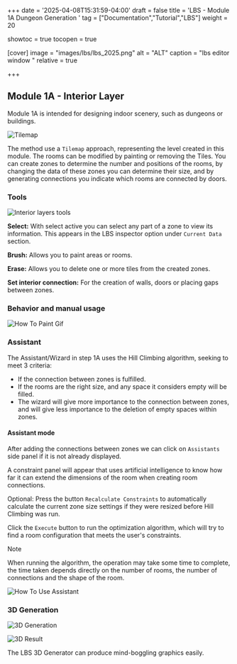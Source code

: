 +++
date = '2025-04-08T15:31:59-04:00'
draft = false
title = 'LBS - Module 1A Dungeon Generation '
tag = ["Documentation","Tutorial","LBS"]
weight = 20

showtoc = true
tocopen = true


[cover]
    image = "images/lbs/lbs_2025.png"
    alt = "ALT"
    caption = "lbs editor window "
    relative = true

+++

<!-- ![alt text](/images/lbs/lbs_2025.png) -->

## Module 1A - Interior Layer

Module 1A is intended for designing indoor scenery, such as dungeons or buildings.

![Tilemap](/images/lbs/Step_1A_map_Info_01.png)


The method use a `Tilemap` approach, representing the level created in this module. The rooms can be modified by painting or removing the Tiles. You can create zones to determine the number and positions of the rooms, by changing the data of these zones you can determine their size, and by generating connections you indicate which rooms are connected by doors.

### Tools

![Interior layers tools](/images/lbs/step_1A_Info_01.png)


**Select:** With select active you can select any part of a zone to view its information. This appears in the LBS inspector option under `Current Data` section.

**Brush:** Allows you to paint areas or rooms.

**Erase:** Allows you to delete one or more tiles from the created zones.

**Set interior connection:** For the creation of walls, doors or placing gaps between zones.



### Behavior and manual usage



![How To Paint Gif](/images/lbs/select_and_paint_01.gif)

### Assistant

The Assistant/Wizard in step 1A uses the Hill Climbing algorithm, seeking to meet 3 criteria:
- If the connection between zones is fulfilled. 
- If the rooms are the right size, and any space it considers empty will be filled. 
- The wizard will give more importance to the connection between zones, and will give less importance to the deletion of empty spaces within zones.

#### Assistant mode

After adding the connections between zones we can click on `Assistants` side panel if it is not already displayed.

A constraint panel will appear that uses artificial intelligence to know how far it can extend the dimensions of the room when creating 
room connections.

Optional: Press the button `Recalculate Constraints` to automatically calculate the current zone size settings if they were resized before Hill Climbing was run.

Click the `Execute` button to run the optimization algorithm, which will try to find a room configuration that meets the user's constraints.

> [!NOTE]
> When running the algorithm, the operation may take some time to complete, the time taken depends directly on the number of rooms, the number of connections and the shape of the room.

![How To Use Assistant](/images/lbs/assitant_example_1a.gif)

### 3D Generation 

![3D Generation](/images/lbs/3d_generation_02.gif)





![3D Result](/images/lbs/3d_gen_capture_01.png)

The LBS 3D Generator can produce mind-boggling graphics easily. 